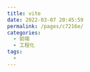 ```yaml
---
title: vite
date: 2022-03-07 20:45:59
permalink: /pages/c7216e/
categories:
  - 前端
  - 工程化
tags:
  - 
---
```

